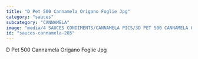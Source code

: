 ```yaml
---
title: "D Pet 500 Cannamela Origano Foglie Jpg"
category: "sauces"
subcategory: "CANNAMELA"
image: "media/4 SAUCES CONDIMENTS/CANNAMELA PICS/3D PET 500 CANNAMELA ORIGANO FOGLIE_jpg.jpg"
id: "sauces-cannamela-285"
---
```


D Pet 500 Cannamela Origano Foglie Jpg
